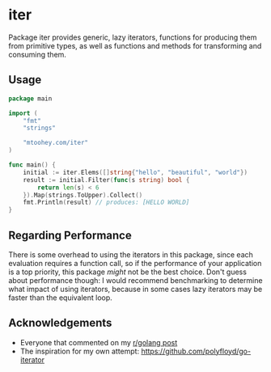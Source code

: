 # iter

Package iter provides generic, lazy iterators, functions for producing them from primitive types, as well as functions and methods for transforming and consuming them.

## Usage

<!-- `$ cat _demos/hello-world/main.go` as go -->
```go
package main

import (
	"fmt"
	"strings"

	"mtoohey.com/iter"
)

func main() {
	initial := iter.Elems([]string{"hello", "beautiful", "world"})
	result := initial.Filter(func(s string) bool {
		return len(s) < 6
	}).Map(strings.ToUpper).Collect()
	fmt.Println(result) // produces: [HELLO WORLD]
}
```

## Regarding Performance

There is some overhead to using the iterators in this package, since each evaluation requires a function call, so if the performance of your application is a top priority, this package _might_ not be the best choice. Don't guess about performance though: I would recommend benchmarking to determine what impact of using iterators, because in some cases lazy iterators may be faster than the equivalent loop.

## Acknowledgements

- Everyone that commented on my [r/golang post](https://www.reddit.com/r/golang/comments/s13jlz/iter_generic_lazy_iterators_for_go_118/)
- The inspiration for my own attempt: <https://github.com/polyfloyd/go-iterator>
